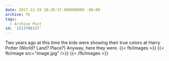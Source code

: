 ```yaml
---
date: 2017-12-19 10:28:57.000000000 -08:00
archive: fb
tags: 
  - Archive Post
id: '1513708137'
---
```


Two years ago at this time the kids were showing their true colors at Harry Potter (World? Land? Place?) Anyway, here they were.
{{< fb/images >}}
{{< fb/image src="image.jpg" />}}
{{< /fb/images >}}
